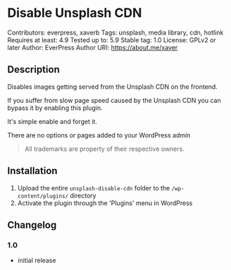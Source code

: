 # Disable Unsplash CDN

Contributors: everpress, xaverb
Tags: unsplash, media library, cdn, hotlink
Requires at least: 4.9
Tested up to: 5.9
Stable tag: 1.0
License: GPLv2 or later
Author: EverPress
Author URI: https://about.me/xaver

## Description

Disables images getting served from the Unsplash CDN on the frontend.

If you suffer from slow page speed caused by the Unsplash CDN you can bypass it by enabling this plugin.

It's simple enable and forget it.

There are no options or pages added to your WordPress admin

> All trademarks are property of their respective owners.

## Installation

1. Upload the entire `unsplash-disable-cdn` folder to the `/wp-content/plugins/` directory
2. Activate the plugin through the 'Plugins' menu in WordPress

## Changelog

### 1.0

-   initial release
